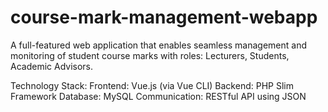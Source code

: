 # course-mark-management-webapp
A full-featured web application that enables seamless management and monitoring of student course marks with roles: Lecturers, Students, Academic Advisors.

Technology Stack:
Frontend: Vue.js (via Vue CLI)
Backend: PHP Slim Framework
Database: MySQL
Communication: RESTful API using JSON
